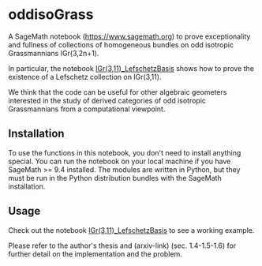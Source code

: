 # oddisoGrass

A SageMath notebook (https://www.sagemath.org) to prove exceptionality and fullness of collections of homogeneous bundles on odd isotropic Grassmannians IGr(3,2n+1).

In particular, the notebook [IGr(3,11)_LefschetzBasis](https://github.com/ZenoCozeno/oddisoGrass/blob/main/IGr(3%2C11)_LefschetzBasis.ipynb) shows how to prove the existence of a Lefschetz collection on IGr(3,11).

We think that the code can be useful for other algebraic geometers interested in the study of derived categories of odd isotropic Grassmannians from a computational viewpoint.

## Installation

To use the functions in this notebook, you don't need to install anything special. You can run the notebook on your local machine if you have SageMath >= 9.4 installed. The modules are written in Python, but they must be run in the Python distribution bundles with the SageMath installation.

## Usage

Check out the notebook [IGr(3,11)_LefschetzBasis](https://github.com/ZenoCozeno/oddisoGrass/blob/main/IGr(3%2C11)_LefschetzBasis.ipynb) to see a working example.


Please refer to the author's thesis and (arxiv-link) (sec. 1.4-1.5-1.6) for further detail on the implementation and the problem.

